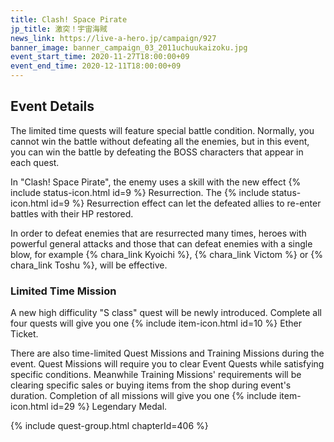 ```yaml
---
title: Clash! Space Pirate
jp_title: 激突！宇宙海賊
news_link: https://live-a-hero.jp/campaign/927
banner_image: banner_campaign_03_2011uchuukaizoku.jpg 
event_start_time: 2020-11-27T18:00:00+09
event_end_time: 2020-12-11T18:00:00+09
---
```


## Event Details

The limited time quests will feature special battle condition. Normally, you cannot win the battle without defeating all the enemies, but in this event, you can win the battle by defeating the BOSS characters that appear in each quest.

In "Clash! Space Pirate", the enemy uses a skill with the new effect {% include status-icon.html id=9 %} Resurrection.
The {% include status-icon.html id=9 %} Resurrection effect can let the defeated allies to re-enter battles with their HP restored.

In order to defeat enemies that are resurrected many times, heroes with powerful general attacks and those that can defeat enemies with a single blow, for example {% chara_link Kyoichi %}, {% chara_link Victom %} or {% chara_link Toshu %}, will be effective.

### Limited Time Mission

A new high difficulity "S class" quest will be newly introduced. Complete all four quests will give you one {% include item-icon.html id=10 %} Ether Ticket.

There are also time-limited Quest Missions and Training Missions during the event. Quest Missions will require you to clear Event Quests while satisfying specific conditions. Meanwhile Training Missions' requirements will be clearing specific sales or buying items from the shop during event's duration. Completion of all missions will give you one {% include item-icon.html id=29 %} Legendary Medal. 

{% include quest-group.html chapterId=406 %}
